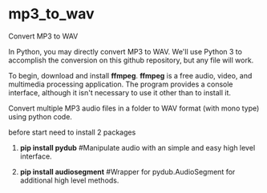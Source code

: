 # mp3_to_wav

Convert MP3 to WAV

In Python, you may directly convert MP3 to WAV. We'll use Python 3 to accomplish the conversion on this github repository, but any file will work.

To begin, download and install **ffmpeg**. **ffmpeg** is a free audio, video, and multimedia processing application. The program provides a console interface, although it isn't necessary to use it other than to install it.


Convert multiple MP3 audio files in a folder to WAV format (with mono type) using python code.

before start need to install 2 packages

1) **pip install pydub**   #Manipulate audio with an simple and easy high level interface.

2) **pip install audiosegment**  #Wrapper for pydub.AudioSegment for additional high level methods.






